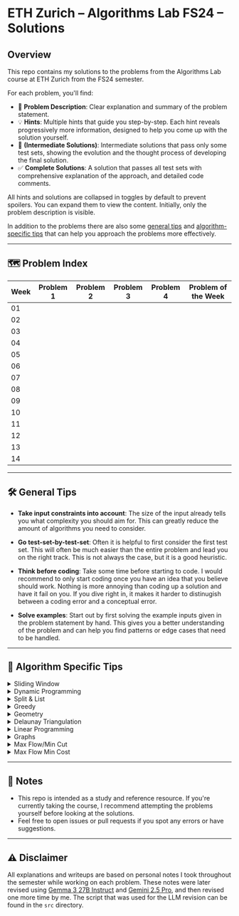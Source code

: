 # ETH Zurich – Algorithms Lab FS24 – Solutions

## Overview

This repo contains my solutions to the problems from the Algorithms Lab course at ETH Zurich from the FS24 semester.

For each problem, you'll find:

- 🧠 **Problem Description**: Clear explanation and summary of the problem statement.
- 💡 **Hints**: Multiple hints that guide you step-by-step. Each hint reveals progressively more information, designed to help you come up with the solution yourself.
- 🔄 **(Intermediate Solutions)**: Intermediate solutions that pass only some test sets, showing the evolution and the thought process of developing the final solution.
- ✅ **Complete Solutions**: A solution that passes all test sets with comprehensive explanation of the approach, and detailed code comments.

All hints and solutions are collapsed in toggles by default to prevent spoilers. You can expand them to view the content. Initially, only the problem description is visible.

In addition to the problems there are also some [general tips](#-general-tips) and [algorithm-specific tips](#-algorithm-specific-tips) that can help you approach the problems more effectively.

---

## 🗺️ Problem Index

| Week  | Problem 1 | Problem 2 | Problem 3 | Problem 4 | Problem of the Week |
|-------|-----------|-----------|-----------|-----------|---------------------|
| 01    |           |           |           |           |                     |
| 02    |           |           |           |           |                     |
| 03    |           |           |           |           |                     |
| 04    |           |           |           |           |                     |
| 05    |           |           |           |           |                     |
| 06    |           |           |           |           |                     |
| 07    |           |           |           |           |                     |
| 08    |           |           |           |           |                     |
| 09    |           |           |           |           |                     |
| 10    |           |           |           |           |                     |
| 11    |           |           |           |           |                     |
| 12    |           |           |           |           |                     |
| 13    |           |           |           |           |                     |
| 14    |           |           |           |           |                     |

---

## 🛠️ General Tips

- **Take input constraints into account**: The size of the input already tells you what complexity you should aim for. This can greatly reduce the amount of algorithms you need to consider.

- **Go test-set-by-test-set**: Often it is helpful to first consider the first test set. This will often be much easier than the entire problem and lead you on the right track. This is not always the case, but it is a good heuristic.

- **Think before coding**: Take some time before starting to code. I would recommend to only start coding once you have an idea that you believe should work. Nothing is more annoying than coding up a solution and have it fail on you. If you dive right in, it makes it harder to distinugish between a coding error and a conceptual error.

- **Solve examples**: Start out by first solving the example inputs given in the problem statement by hand. This gives you a better understanding of the problem and can help you find patterns or edge cases that need to be handled.

---

## 🧩 Algorithm Specific Tips

<details><summary>Sliding Window</summary>

</details>
<details><summary>Dynamic Programming</summary>

</details>
<details><summary>Split & List</summary>

</details>
<details><summary>Greedy</summary>

</details>
<details><summary>Geometry</summary>

</details>
<details><summary>Delaunay Triangulation</summary>

</details>
<details><summary>Linear Programming</summary>

</details>
<details><summary>Graphs</summary>

</details>
<details><summary>Max Flow/Min Cut</summary>

</details>
<details><summary>Max Flow Min Cost</summary>

</details>





---

## 📝 Notes

- This repo is intended as a study and reference resource. If you're currently taking the course, I recommend attempting the problems yourself before looking at the solutions.
- Feel free to open issues or pull requests if you spot any errors or have suggestions.

---

## ⚠️ Disclaimer

All explanations and writeups are based on personal notes I took throughout the semester while working on each problem. These notes were later revised using [Gemma 3 27B Instruct](https://huggingface.co/google/gemma-3-27b-it) and [Gemini 2.5 Pro](https://deepmind.google/models/gemini/pro/), and then revised one more time by me. The script that was used for the LLM revision can be found in the `src` directory.